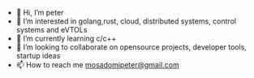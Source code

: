 - 👋 Hi, I’m peter
- 👀 I’m interested in golang,rust, cloud, distributed systems, control systems and eVTOLs
- 🌱 I’m currently learning c/c++
- 💞️ I’m looking to collaborate on opensource projects, developer tools, startup ideas
- 📫 How to reach me mosadomipeter@gmail.com

<!---
midepeter/midepeter is a ✨ special ✨ repository because its `README.md` (this file) appears on your GitHub profile.
You can click the Preview link to take a look at your changes.
--->
